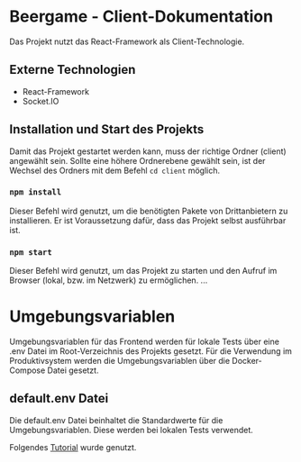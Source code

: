 # Beergame - Client-Dokumentation

Das Projekt nutzt das React-Framework als Client-Technologie. 

## Externe Technologien
- React-Framework
- Socket.IO

## Installation und Start des Projekts
Damit das Projekt gestartet werden kann, muss der richtige Ordner (client) angewählt sein. Sollte eine höhere Ordnerebene gewählt sein, ist der Wechsel des Ordners mit dem Befehl `cd client` möglich. 

### `npm install`
Dieser Befehl wird genutzt, um die benötigten Pakete von Drittanbietern zu installieren. Er ist Voraussetzung dafür, dass das Projekt selbst ausführbar ist. 

### `npm start`
Dieser Befehl wird genutzt, um das Projekt zu starten und den Aufruf im Browser (lokal, bzw. im Netzwerk) zu ermöglichen.
...

# Umgebungsvariablen

Umgebungsvariablen für das Frontend werden für lokale Tests über eine .env Datei im Root-Verzeichnis des Projekts gesetzt.
Für die Verwendung im Produktivsystem werden die Umgebungsvariablen über die Docker-Compose Datei gesetzt.

## default.env Datei

Die default.env Datei beinhaltet die Standardwerte für die Umgebungsvariablen. 
Diese werden bei lokalen Tests verwendet.

Folgendes [Tutorial](https://github.com/kunokdev/cra-runtime-environment-variables) wurde genutzt.